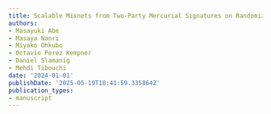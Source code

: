 ```yaml
---
title: Scalable Mixnets from Two-Party Mercurial Signatures on Randomizable Ciphertexts
authors:
- Masayuki Abe
- Masaya Nanri
- Miyako Ohkubo
- Octavio Perez Kempner
- Daniel Slamanig
- Mehdi Tibouchi
date: '2024-01-01'
publishDate: '2025-05-19T18:41:59.335864Z'
publication_types:
- manuscript
---
```

